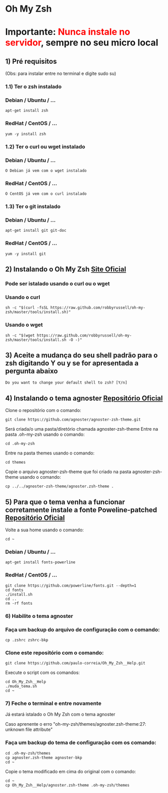 # Oh My Zsh

# Importante: <font color="red">Nunca instale no servidor</font>, sempre no seu micro local

## 1) Pré requisitos 
(Obs: para instalar entre no terminal e digite sudo su)
### 1.1) Ter o zsh instalado
### Debian / Ubuntu / ...
```
apt-get install zsh
```
### RedHat / CentOS / ...
```
yum -y install zsh
```
### 1.2) Ter o curl ou wget instalado
### Debian / Ubuntu / ...
```
O Debian já vem com o wget instalado
```
### RedHat / CentOS / ...
```
O CentOS já vem com o curl instalado
```
### 1.3) Ter o git instalado
### Debian / Ubuntu / ...
```
apt-get install git git-doc
```
### RedHat / CentOS / ...
```
yum -y install git
```
## 2) Instalando o Oh My Zsh <a href="https://ohmyz.sh/">Site Oficial</a>
### Pode ser istalado usando o curl ou o wget
### Usando o curl
```
sh -c "$(curl -fsSL https://raw.github.com/robbyrussell/oh-my-zsh/master/tools/install.sh)"
```
### Usando o wget
```
sh -c "$(wget https://raw.github.com/robbyrussell/oh-my-zsh/master/tools/install.sh -O -)"
```
## 3) Aceite a mudança do seu shell padrão para o zsh digitando Y ou y se for apresentada a pergunta abaixo
```
Do you want to change your default shell to zsh? [Y/n]
```
## 4) Instalando o tema agnoster <a href="https://github.com/agnoster/agnoster-zsh-theme">Repositório Oficial</a>
Clone o repositório com o comando:
```
git clone https://github.com/agnoster/agnoster-zsh-theme.git
```
Será criada/o uma pasta/diretório chamada agnoster-zsh-theme
Entre na pasta .oh-my-zsh usando o comando:
```
cd .oh-my-zsh
```
Entre na pasta themes usando o comando:
```
cd themes
```
Copie o arquivo agnoster-zsh-theme que foi criado na pasta agnoster-zsh-theme usando o comando:
```
cp ../../agnoster-zsh-theme/agnoster.zsh-theme .
```
## 5) Para que o tema venha a funcionar corretamente instale a fonte Poweline-patched <a href="https://github.com/powerline/fonts">Repositório Oficial</a>
Volte a sua home usando o comando:
```
cd ~
```
### Debian / Ubuntu / ...
```
apt-get install fonts-powerline
```
### RedHat / CentOS / ...
```
git clone https://github.com/powerline/fonts.git --depth=1
cd fonts
./install.sh
cd ..
rm -rf fonts
```
### 6) Habilite o tema agnoster
### Faça um backup do arquivo de configuração com o comando:
```
cp .zshrc zshrc-bkp
```
### Clone este repositório com o comando:
```
git clone https://github.com/paulo-correia/Oh_My_Zsh__Help.git

```
Execute o script com os comandos:
```
cd Oh_My_Zsh__Help
./muda_tema.sh
cd ~
```
### 7) Feche o terminal e entre novamente
Já estará istalado o Oh My Zsh com o tema agnoster

Caso aprenente o erro "oh-my-zsh/themes/agnoster.zsh-theme:27: unknown file attribute"
### Faça um backup do tema de configuração com os comando:
```
cd .oh-my-zsh/themes
cp agnoster.zsh-theme agnoster-bkp
cd ~
```
Copie o tema modificado em cima do original com o comando:
```
cd ~
cp Oh_My_Zsh__Help/agnoster.zsh-theme .oh-my-zsh/themes
```


